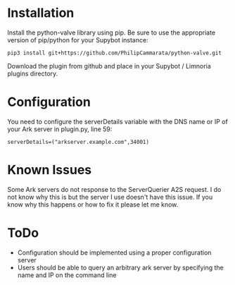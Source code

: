 # Installation

Install the python-valve library using pip. Be sure to use the appropriate version of pip/python for your Supybot instance:

```
pip3 install git+https://github.com/PhilipCammarata/python-valve.git
```

Download the plugin from github and place in your Supybot / Limnoria plugins directory.

# Configuration

You need to configure the serverDetails variable with the DNS name or IP of your Ark server in plugin.py, line 59:

```
serverDetails=("arkserver.example.com",34001)
```

# Known Issues

Some Ark servers do not response to the ServerQuerier A2S request. I do not know why this is but the server I use doesn't have this issue. If you know why this happens or how to fix it please let me know.

# ToDo

* Configuration should be implemented using a proper configuration server
* Users should be able to query an arbitrary ark server by specifying the name and IP on the command line